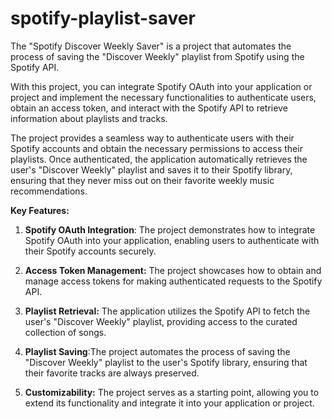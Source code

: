 # spotify-playlist-saver
The "Spotify Discover Weekly Saver" is a project that automates the process of saving the "Discover Weekly" playlist from Spotify using the Spotify API.

With this project, you can integrate Spotify OAuth into your application or project and implement the necessary functionalities to authenticate users, obtain an access token, and interact with the Spotify API to retrieve information about playlists and tracks.

The project provides a seamless way to authenticate users with their Spotify accounts and obtain the necessary permissions to access their playlists. Once authenticated, the application automatically retrieves the user's "Discover Weekly" playlist and saves it to their Spotify library, ensuring that they never miss out on their favorite weekly music recommendations.

**Key Features:**

1) **Spotify OAuth Integration**: The project demonstrates how to integrate Spotify OAuth into your application, enabling users to authenticate with their Spotify accounts securely.

2) **Access Token Management:** The project showcases how to obtain and manage access tokens for making authenticated requests to the Spotify API.

3) **Playlist Retrieval:** The application utilizes the Spotify API to fetch the user's "Discover Weekly" playlist, providing access to the curated collection of songs.

4) **Playlist Saving**:The project automates the process of saving the "Discover Weekly" playlist to the user's Spotify library, ensuring that their favorite tracks are always preserved.

5) **Customizability:** The project serves as a starting point, allowing you to extend its functionality and integrate it into your application or project.
